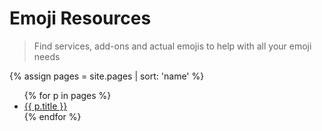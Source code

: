 # Emoji Resources
> Find services, add-ons and actual emojis to help with all your emoji needs

{% assign pages = site.pages | sort: 'name' %}

<ul>
{% for p in pages %}
<li>
    <a href="{{ p.url | relative_url }}">
        {{ p.title }}
    </a>
</li>
{% endfor %}
</ul>
